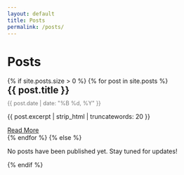 ```yaml
---
layout: default
title: Posts
permalink: /posts/
---
```


<style>
  .card-title {
    font-size: 1.5em; /* Aumenta o tamanho do título */
    font-weight: bold; /* Garante que o título seja em negrito */
    margin-bottom: 10px; /* Dá um espaço abaixo do título */
  }

  .card-date {
    font-size: 0.9em; /* Diminui o tamanho da data */
    color: #777; /* Dá uma cor mais suave para a data */
    margin-bottom: 10px; /* Dá um pequeno espaço abaixo da data */
  }
</style>

# Posts

<div class="cards-container">
  {% if site.posts.size > 0 %}
    {% for post in site.posts %}
      <div class="card">
        <div class="card-title">{{ post.title }}</div>
        <div class="card-date">{{ post.date | date: "%B %d, %Y" }}</div>
        <p>{{ post.excerpt | strip_html | truncatewords: 20 }}</p>
        <a href="{{ post.url | relative_url }}">Read More</a>
      </div>
    {% endfor %}
  {% else %}
    <p>No posts have been published yet. Stay tuned for updates!</p>
  {% endif %}
</div>
